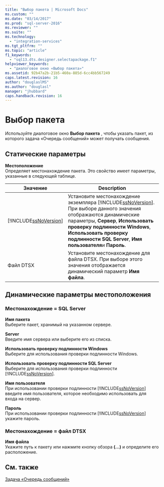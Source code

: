 ```yaml
---
title: "Выбор пакета | Microsoft Docs"
ms.custom: ""
ms.date: "03/14/2017"
ms.prod: "sql-server-2016"
ms.reviewer: ""
ms.suite: ""
ms.technology: 
  - "integration-services"
ms.tgt_pltfrm: ""
ms.topic: "article"
f1_keywords: 
  - "sql13.dts.designer.selectapackage.f1"
helpviewer_keywords: 
  - "диалоговое окно «Выбор пакета»"
ms.assetid: 92b47a2b-21b5-460a-885d-6cc4bb567249
caps.latest.revision: 16
author: "douglaslMS"
ms.author: "douglasl"
manager: "jhubbard"
caps.handback.revision: 16
---
```

# Выбор пакета
  Используйте диалоговое окно **Выбор пакета** , чтобы указать пакет, из которого задача «Очередь сообщений» может получать сообщения.  
  
## Статические параметры  
 **Местоположение**  
 Определяет местонахождение пакета. Это свойство имеет параметры, указанные в следующей таблице.  
  
|Значение|Description|  
|-----------|-----------------|  
|[!INCLUDE[ssNoVersion](../../includes/ssnoversion-md.md)]|Установите местонахождение экземпляра [!INCLUDE[ssNoVersion](../../includes/ssnoversion-md.md)]. При выборе данного значения отображаются динамические параметры, **Сервер**, **Использовать проверку подлинности Windows**, **Использовать проверку подлинности SQL Server**, **Имя пользователя**и **Пароль**.|  
|Файл DTSX|Установите местонахождение для файла DTSX. При выборе этого значения отображается динамический параметр **Имя файла**.|  
  
## Динамические параметры местоположения  
  
### Местонахождение = SQL Server  
 **Имя пакета**  
 Выберите пакет, хранимый на указанном сервере.  
  
 **Server**  
 Введите имя сервера или выберите его из списка.  
  
 **Использовать проверку подлинности Windows**  
 Выберите для использования проверки подлинности Windows.  
  
 **Использовать проверку подлинности SQL Server**  
 Выберите для использования проверки подлинности [!INCLUDE[ssNoVersion](../../includes/ssnoversion-md.md)].  
  
 **Имя пользователя**  
 При использовании проверки подлинности [!INCLUDE[ssNoVersion](../../includes/ssnoversion-md.md)] введите имя пользователя, которое необходимо использовать для входа на сервер.  
  
 **Пароль**  
 При использовании проверки подлинности [!INCLUDE[ssNoVersion](../../includes/ssnoversion-md.md)] укажите пароль.  
  
### Местонахождение = файл DTSX  
 **Имя файла**  
 Укажите путь к пакету или нажмите кнопку обзора **(…)** и определите его расположение.  
  
## См. также  
 [Задача «Очередь сообщений»](../../integration-services/control-flow/message-queue-task.md)  
  
  
